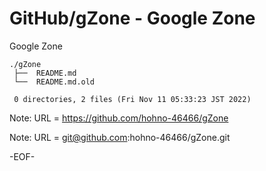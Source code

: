 # GitHub/gZone - Google Zone

Google Zone

    ./gZone
     ├──  README.md
     └──  README.md.old
     
     0 directories, 2 files (Fri Nov 11 05:33:23 JST 2022)


Note: URL = https://github.com/hohno-46466/gZone

Note: URL = git@github.com:hohno-46466/gZone.git

-EOF-
